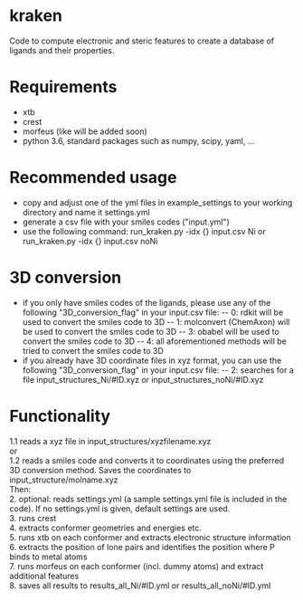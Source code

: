 # kraken
Code to compute electronic and steric features to create a database of ligands and their properties.

# Requirements
- xtb
- crest
- morfeus (like will be added soon)
- python 3.6, standard packages such as numpy, scipy, yaml, ...

# Recommended usage
- copy and adjust one of the yml files in example_settings to your working directory and name it settings.yml
- generate a csv file with your smiles codes ("input.yml")
- use the following command:
run_kraken.py -idx {} input.csv Ni
or
run_kraken.py -idx {} input.csv noNi

# 3D conversion
- if you only have smiles codes of the ligands, please use any of the following "3D_conversion_flag" in your input.csv file:
-- 0: rdkit will be used to convert the smiles code to 3D
-- 1: molconvert (ChemAxon) will be used to convert the smiles code to 3D
-- 3: obabel will be used to convert the smiles code to 3D
-- 4: all aforementioned methods will be tried to convert the smiles code to 3D
- if you already have 3D coordinate files in xyz format, you can use the following "3D_conversion_flag" in your input.csv file:
-- 2: searches for a file input_structures_Ni/#ID.xyz or input_structures_noNi/#ID.xyz

# Functionality
1.1 reads a xyz file in input_structures/xyzfilename.xyz  
or  
1.2 reads a smiles code and converts it to coordinates using the preferred 3D conversion method. Saves the coordinates to input_structure/molname.xyz  
Then:  
2. optional: reads settings.yml (a sample settings.yml file is included in the code). If no settings.yml is given, default settings are used.  
3. runs crest  
4. extracts conformer geometries and energies etc.  
5. runs xtb on each conformer and extracts electronic structure information  
6. extracts the position of lone pairs and identifies the position where P binds to metal atoms  
7. runs morfeus on each conformer (incl. dummy atoms) and extract additional features  
8. saves all results to results_all_Ni/#ID.yml or results_all_noNi/#ID.yml  






